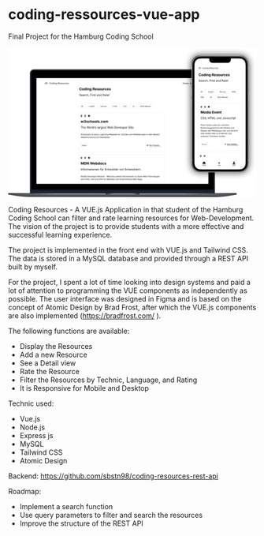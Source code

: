 # coding-ressources-vue-app
Final Project for the Hamburg Coding School

![mockup image](https://github.com/sbstn98/images/blob/master/mockup.png)


Coding Resources - A VUE.js Application in that student of the Hamburg Coding School can filter and rate learning resources for Web-Development. The vision of the project is to provide students with a more effective and successful learning experience. 

The project is implemented in the front end with VUE.js and Tailwind CSS. The data is stored in a MySQL database and provided through a REST API built by myself. 

For the project, I spent a lot of time looking into design systems and paid a lot of attention to programming the VUE components as independently as possible. The user interface was designed in Figma and is based on the concept of Atomic Design by Brad Frost, after which the VUE.js components are also implemented (https://bradfrost.com/ ).


The following functions are available:

- Display the Resources
- Add a new Resource
- See a Detail view
- Rate the Resource
- Filter the Resources by Technic, Language, and Rating
- It is Responsive for Mobile and Desktop

Technic used:

- Vue.js
- Node.js
- Express js
- MySQL
- Tailwind CSS
- Atomic Design

Backend: https://github.com/sbstn98/coding-resources-rest-api

Roadmap:

- Implement a search function
- Use query parameters to filter and search the resources
- Improve the structure of the REST API 
